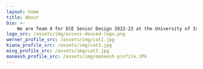 ```yaml
---
layout: home
title: About
bio: >-
    We are Team 4 for ECE Senior Design 2022-23 at the University of Iowa!
logo_src: /assets/img/access-denied-logo.png
werner_profile_src: /assets/img/cat1.jpg
kiana_profile_src: /assets/img/cat2.jpg
ming_profile_src: /assets/img/cat3.jpg
maneesh_profile_src: /assets/img/maneesh-profile.JPG
---
```

